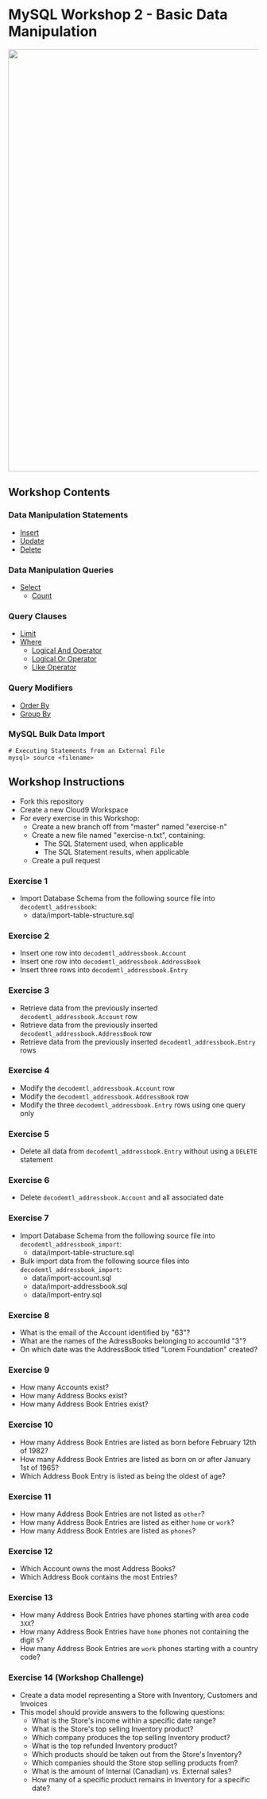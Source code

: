 # MySQL Workshop 2 - Basic Data Manipulation

<img src="http://cdn.meme.am/instances2/500x/1988011.jpg" border="0" width="850">

## Workshop Contents

### Data Manipulation Statements

* [Insert](http://dev.mysql.com/doc/refman/5.7/en/insert.html)
* [Update](http://dev.mysql.com/doc/refman/5.7/en/update.html)
* [Delete](http://dev.mysql.com/doc/refman/5.7/en/delete.html)

### Data Manipulation Queries

* [Select](http://dev.mysql.com/doc/refman/5.7/en/select.html)
  * [Count](https://dev.mysql.com/doc/refman/5.7/en/counting-rows.html)

### Query Clauses

* [Limit](http://dev.mysql.com/doc/refman/5.7/en/limit-optimization.html)
* [Where](https://dev.mysql.com/doc/refman/5.7/en/where-optimizations.html)
  * [Logical And Operator](https://dev.mysql.com/doc/refman/5.7/en/logical-operators.html#operator_and)
  * [Logical Or Operator](https://dev.mysql.com/doc/refman/5.7/en/logical-operators.html#operator_or)
  * [Like Operator](https://dev.mysql.com/doc/refman/5.7/en/string-comparison-functions.html#operator_like)

### Query Modifiers

* [Order By](http://dev.mysql.com/doc/internals/en/optimizer-order-by-clauses.html)
* [Group By](http://dev.mysql.com/doc/internals/en/optimizer-group-by-related-conditions.html)


### MySQL Bulk Data Import
```
# Executing Statements from an External File
mysql> source <filename>
```

## Workshop Instructions

* Fork this repository
* Create a new Cloud9 Workspace
* For every exercise in this Workshop:
  * Create a new branch off from "master" named "exercise-n"
  * Create a new file named "exercise-n.txt", containing:
    * The SQL Statement used, when applicable
    * The SQL Statement results, when applicable
  * Create a pull request

### Exercise 1
* Import Database Schema from the following source file into ```decodemtl_addressbook```:
  * data/import-table-structure.sql

### Exercise 2
* Insert one row into ```decodemtl_addressbook.Account```
* Insert one row into ```decodemtl_addressbook.AddressBook```
* Insert three rows into ```decodemtl_addressbook.Entry```

### Exercise 3
* Retrieve data from the previously inserted ```decodemtl_addressbook.Account``` row
* Retrieve data from the previously inserted ```decodemtl_addressbook.AddressBook``` row
* Retrieve data from the previously inserted ```decodemtl_addressbook.Entry``` rows

### Exercise 4
* Modify the ```decodemtl_addressbook.Account``` row
* Modify the ```decodemtl_addressbook.AddressBook``` row
* Modify the three ```decodemtl_addressbook.Entry``` rows using one query only

### Exercise 5
* Delete all data from ```decodemtl_addressbook.Entry``` without using a ```DELETE``` statement

### Exercise 6 
* Delete ```decodemtl_addressbook.Account``` and all associated date

### Exercise 7
* Import Database Schema from the following source file into ```decodemtl_addressbook_import```:
  * data/import-table-structure.sql
* Bulk import data from the following source files into ```decodemtl_addressbook_import```:
  * data/import-account.sql
  * data/import-addressbook.sql
  * data/import-entry.sql

### Exercise 8
* What is the email of the Account identified by "63"?
* What are the names of the AdressBooks belonging to accountId "3"?
* On which date was the AddressBook titled "Lorem Foundation" created?

### Exercise 9
* How many Accounts exist?
* How many Address Books exist?
* How many Address Book Entries exist?

### Exercise 10
* How many Address Book Entries are listed as born before February 12th of 1982?
* How many Address Book Entries are listed as born on or after January 1st of 1965?
* Which Address Book Entry is listed as being the oldest of age?

### Exercise 11
* How many Address Book Entries are not listed as ```other```?
* How many Address Book Entries are listed as either ```home``` or ```work```?
* How many Address Book Entries are listed as ```phones```?

### Exercise 12
* Which Account owns the most Address Books?
* Which Address Book contains the most Entries?

### Exercise 13
* How many Address Book Entries have phones starting with area code ```3XX```?
* How many Address Book Entries have ```home``` phones not containing the digit ```5```?
* How many Address Book Entries are ```work``` phones starting with a country code?

### Exercise 14 (Workshop Challenge)
* Create a data model representing a Store with Inventory, Customers and Invoices
* This model should provide answers to the following questions:
  * What is the Store's income within a specific date range?
  * What is the Store's top selling Inventory product?
  * Which company produces the top selling Inventory product?
  * What is the top refunded Inventory product?
  * Which products should be taken out from the Store's Inventory?
  * Which companies should the Store stop selling products from?
  * What is the amount of Internal (Canadian) vs. External sales?
  * How many of a specific product remains in Inventory for a specific date?
